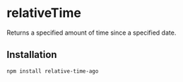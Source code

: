 # relativeTime

Returns a specified amount of time since a specified date.

## Installation

`npm install relative-time-ago`
